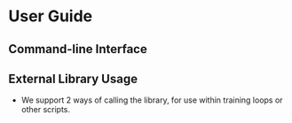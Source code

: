 # User Guide


## Command-line Interface


## External Library Usage

* We support 2 ways of calling the library, for use within training loops or other scripts. 

